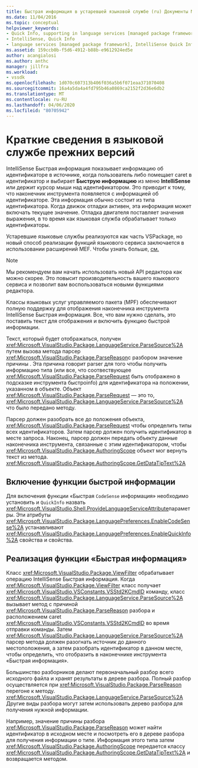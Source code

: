 ```yaml
---
title: Быстрая информация в устаревшей языковой службе (ru) Документы Майкрософт
ms.date: 11/04/2016
ms.topic: conceptual
helpviewer_keywords:
- Quick Info, supporting in language services [managed package framework]
- IntelliSense, Quick Info
- language services [managed package framework], IntelliSense Quick Info
ms.assetid: 159ccb0b-f5d6-4912-b88b-e9612924ed5e
author: acangialosi
ms.author: anthc
manager: jillfra
ms.workload:
- vssdk
ms.openlocfilehash: 1d070c607313b406f036a5b6f071eaa371070408
ms.sourcegitcommit: 16a4a5da4a4fd795b46a0869ca2152f2d36e6db2
ms.translationtype: MT
ms.contentlocale: ru-RU
ms.lasthandoff: 04/06/2020
ms.locfileid: "80705942"
---
```

# <a name="quick-info-in-a-legacy-language-service"></a>Краткие сведения в языковой службе прежних версий
IntelliSense Быстрая информация показывает информацию об идентификаторе в источнике, когда пользователь либо помещает caret в идентификатор и выбирает **Быструю информацию** из меню **IntelliSense** или держит курсор мыши над идентификатором. Это приводит к тому, что наконечник инструмента появляется с информацией об идентификаторе. Эта информация обычно состоит из типа идентификатора. Когда движок отладки активен, эта информация может включать текущее значение. Отладка двигателя поставляет значения выражения, в то время как языковая служба обрабатывает только идентификаторы.

 Устаревшие языковые службы реализуются как часть VSPackage, но новый способ реализации функций языкового сервиса заключается в использовании расширений MEF. Чтобы узнать больше, [см.](../../extensibility/walkthrough-displaying-quickinfo-tooltips.md)

> [!NOTE]
> Мы рекомендуем вам начать использовать новый API редактора как можно скорее. Это повысит производительность вашего языкового сервиса и позволит вам воспользоваться новыми функциями редактора.

 Классы языковых услуг управляемого пакета (MPF) обеспечивают полную поддержку для отображения наконечника инструмента IntelliSense Быстрая информация. Все, что вам нужно сделать, это поставить текст для отображения и включить функцию быстрой информации.

 Текст, который будет отображаться, получен <xref:Microsoft.VisualStudio.Package.LanguageService.ParseSource%2A> путем вызова метода парсер <xref:Microsoft.VisualStudio.Package.ParseReason>с разбором значение причины . Эта причина говорит parser для того чтобы получить информацию типа (или все, что соотвествующее <xref:Microsoft.VisualStudio.Package.ParseRequest> быть отображено в подсказке инструмента быстроinfo) для идентификатора на положении, указанном в объекте. Объект <xref:Microsoft.VisualStudio.Package.ParseRequest> — это то, <xref:Microsoft.VisualStudio.Package.LanguageService.ParseSource%2A> что было передано методу.

 Парсер должен разобрать все до положения объекта, <xref:Microsoft.VisualStudio.Package.ParseRequest> чтобы определить типы всех идентификаторов. Затем парсер должен получить идентификатор в месте запроса. Наконец, парсер должен передать объекту данные наконечника инструмента, связанные с этим идентификатором, чтобы <xref:Microsoft.VisualStudio.Package.AuthoringScope> объект мог вернуть текст из метода. <xref:Microsoft.VisualStudio.Package.AuthoringScope.GetDataTipText%2A>

## <a name="enabling-the-quick-info-feature"></a>Включение функции быстрой информации
 Для включения функции «Быстрая `CodeSense` информация» необходимо установить и `QuickInfo` назвать <xref:Microsoft.VisualStudio.Shell.ProvideLanguageServiceAttribute>параметры. Эти атрибуты <xref:Microsoft.VisualStudio.Package.LanguagePreferences.EnableCodeSense%2A> устанавливают <xref:Microsoft.VisualStudio.Package.LanguagePreferences.EnableQuickInfo%2A> свойства и свойства.

## <a name="implementing-the-quick-info-feature"></a>Реализация функции «Быстрая информация»
 Класс <xref:Microsoft.VisualStudio.Package.ViewFilter> обрабатывает операцию IntelliSense Быстрая информация. Когда <xref:Microsoft.VisualStudio.Package.ViewFilter> класс получает <xref:Microsoft.VisualStudio.VSConstants.VSStd2KCmdID> команду, класс <xref:Microsoft.VisualStudio.Package.LanguageService.ParseSource%2A> вызывает метод с причиной <xref:Microsoft.VisualStudio.Package.ParseReason> разбора и расположением caret <xref:Microsoft.VisualStudio.VSConstants.VSStd2KCmdID> во время отправки команды. Затем <xref:Microsoft.VisualStudio.Package.LanguageService.ParseSource%2A> парсер метода должен разогнать источник до данного местоположения, а затем разобрать идентификатор в данном месте, чтобы определить, что отобразить в наконечнике инструмента «Быстрая информация».

 Большинство разборников делают первоначальный разбор всего исходного файла и хранят результаты в дереве разбора. Полный разбор осуществляется при <xref:Microsoft.VisualStudio.Package.ParseReason> перегоне к методу. <xref:Microsoft.VisualStudio.Package.LanguageService.ParseSource%2A> Другие виды разбора могут затем использовать дерево разбора для получения нужной информации.

 Например, значение причины разбора <xref:Microsoft.VisualStudio.Package.ParseReason> может найти идентификатор в исходном месте и посмотреть его в дереве разбора для получения информации о типе. Информация этого типа затем <xref:Microsoft.VisualStudio.Package.AuthoringScope> передается классу <xref:Microsoft.VisualStudio.Package.AuthoringScope.GetDataTipText%2A> и возвращается методом.
